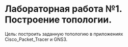 # Лабораторная работа №1. Построение топологии.

Цель: построить заданную топологию в приложениях Cisco_Packet_Tracer и GNS3.
